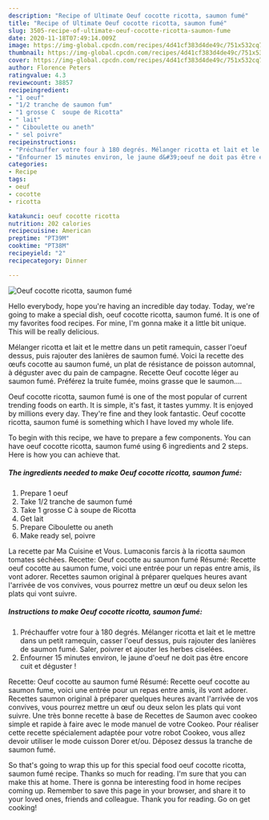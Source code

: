 ```yaml
---
description: "Recipe of Ultimate Oeuf cocotte ricotta, saumon fumé"
title: "Recipe of Ultimate Oeuf cocotte ricotta, saumon fumé"
slug: 3505-recipe-of-ultimate-oeuf-cocotte-ricotta-saumon-fume
date: 2020-11-18T07:49:14.009Z
image: https://img-global.cpcdn.com/recipes/4d41cf383d4de49c/751x532cq70/oeuf-cocotte-ricotta-saumon-fume-photo-principale-de-la-recette.jpg
thumbnail: https://img-global.cpcdn.com/recipes/4d41cf383d4de49c/751x532cq70/oeuf-cocotte-ricotta-saumon-fume-photo-principale-de-la-recette.jpg
cover: https://img-global.cpcdn.com/recipes/4d41cf383d4de49c/751x532cq70/oeuf-cocotte-ricotta-saumon-fume-photo-principale-de-la-recette.jpg
author: Florence Peters
ratingvalue: 4.3
reviewcount: 38857
recipeingredient:
- "1 oeuf"
- "1/2 tranche de saumon fum"
- "1 grosse C  soupe de Ricotta"
- " lait"
- " Ciboulette ou aneth"
- " sel poivre"
recipeinstructions:
- "Préchauffer votre four à 180 degrés. Mélanger ricotta et lait et le mettre dans un petit ramequin, casser l&#39;oeuf dessus, puis rajouter des lanières de saumon fumé. Saler, poivrer et ajouter les herbes ciselées."
- "Enfourner 15 minutes environ, le jaune d&#39;oeuf ne doit pas être encore cuit et déguster !"
categories:
- Recipe
tags:
- oeuf
- cocotte
- ricotta

katakunci: oeuf cocotte ricotta 
nutrition: 202 calories
recipecuisine: American
preptime: "PT39M"
cooktime: "PT38M"
recipeyield: "2"
recipecategory: Dinner

---
```



![Oeuf cocotte ricotta, saumon fumé](https://img-global.cpcdn.com/recipes/4d41cf383d4de49c/751x532cq70/oeuf-cocotte-ricotta-saumon-fume-photo-principale-de-la-recette.jpg)

Hello everybody, hope you're having an incredible day today. Today, we're going to make a special dish, oeuf cocotte ricotta, saumon fumé. It is one of my favorites food recipes. For mine, I'm gonna make it a little bit unique. This will be really delicious.

Mélanger ricotta et lait et le mettre dans un petit ramequin, casser l&#39;oeuf dessus, puis rajouter des lanières de saumon fumé. Voici la recette des œufs cocotte au saumon fumé, un plat de résistance de poisson automnal, à déguster avec du pain de campagne. Recette Oeuf cocotte léger au saumon fumé. Préférez la truite fumée, moins grasse que le saumon….

Oeuf cocotte ricotta, saumon fumé is one of the most popular of current trending foods on earth. It is simple, it's fast, it tastes yummy. It is enjoyed by millions every day. They're fine and they look fantastic. Oeuf cocotte ricotta, saumon fumé is something which I have loved my whole life.


To begin with this recipe, we have to prepare a few components. You can have oeuf cocotte ricotta, saumon fumé using 6 ingredients and 2 steps. Here is how you can achieve that.

<!--inarticleads1-->

##### The ingredients needed to make Oeuf cocotte ricotta, saumon fumé:

1. Prepare 1 oeuf
1. Take 1/2 tranche de saumon fumé
1. Take 1 grosse C à soupe de Ricotta
1. Get  lait
1. Prepare  Ciboulette ou aneth
1. Make ready  sel, poivre


La recette par Ma Cuisine et Vous. Lumaconis farcis à la ricotta saumon tomates séchées. Recette: Oeuf cocotte au saumon fumé Résumé: Recette oeuf cocotte au saumon fume, voici une entrée pour un repas entre amis, ils vont adorer. Recettes saumon original à préparer quelques heures avant l&#39;arrivée de vos convives, vous pourrez mettre un œuf ou deux selon les plats qui vont suivre. 

<!--inarticleads2-->

##### Instructions to make Oeuf cocotte ricotta, saumon fumé:

1. Préchauffer votre four à 180 degrés. Mélanger ricotta et lait et le mettre dans un petit ramequin, casser l&#39;oeuf dessus, puis rajouter des lanières de saumon fumé. Saler, poivrer et ajouter les herbes ciselées.
1. Enfourner 15 minutes environ, le jaune d&#39;oeuf ne doit pas être encore cuit et déguster !


Recette: Oeuf cocotte au saumon fumé Résumé: Recette oeuf cocotte au saumon fume, voici une entrée pour un repas entre amis, ils vont adorer. Recettes saumon original à préparer quelques heures avant l&#39;arrivée de vos convives, vous pourrez mettre un œuf ou deux selon les plats qui vont suivre. Une très bonne recette à base de Recettes de Saumon avec cookeo simple et rapide à faire avec le mode manuel de votre Cookeo. Pour réaliser cette recette spécialement adaptée pour votre robot Cookeo, vous allez devoir utiliser le mode cuisson Dorer et/ou. Déposez dessus la tranche de saumon fumé. 

So that's going to wrap this up for this special food oeuf cocotte ricotta, saumon fumé recipe. Thanks so much for reading. I'm sure that you can make this at home. There is gonna be interesting food in home recipes coming up. Remember to save this page in your browser, and share it to your loved ones, friends and colleague. Thank you for reading. Go on get cooking!
